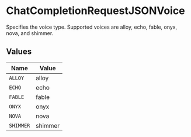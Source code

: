 # ChatCompletionRequestJSONVoice

Specifies the voice type. Supported voices are alloy, echo, fable, onyx, nova, and shimmer.


## Values

| Name      | Value     |
| --------- | --------- |
| `ALLOY`   | alloy     |
| `ECHO`    | echo      |
| `FABLE`   | fable     |
| `ONYX`    | onyx      |
| `NOVA`    | nova      |
| `SHIMMER` | shimmer   |
